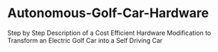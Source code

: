 # Autonomous-Golf-Car-Hardware
Step by Step Description of a Cost Efficient Hardware Modification to Transform an Electric Golf Car into a Self Driving Car
